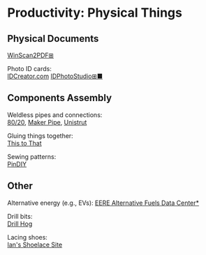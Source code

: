 # Productivity: Physical Things

## Physical Documents

[WinScan2PDF⊞](https://www.softwareok.com/?seite=Microsoft/WinScan2PDF)

Photo ID cards:  
[IDCreator.com](https://www.idcreator.com/)
[IDPhotoStudio⊞■](https://kcsoftwares.com/?idps)

## Components Assembly

Weldless pipes and connections:  
[80/20](https://8020.net/),
[Maker Pipe](https://makerpipe.com/),
[Unistrut](https://www.atkore.com/About-Us/Brands/Unistrut)

Gluing things together:  
[This to That](https://www.thistothat.com/)

Sewing patterns:  
[PinDIY](https://www.pindiy.com/)

## Other

Alternative energy (e.g., EVs):
[EERE Alternative Fuels Data Center*](https://afdc.energy.gov/)

Drill bits:  
[Drill Hog](https://drillhog.com/)

Lacing shoes:  
[Ian's Shoelace Site](https://www.fieggen.com/shoelace/)
